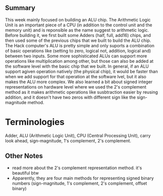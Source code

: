 ## Summary
This week mainly focused on building an ALU chip. The Arithmetic Logic Unit is an important piece of a CPU (in addition to the control unit and the memory unit) and is reponsible as the name suggest to arithmetic logic. Before building it, we first built some Adders (half, full, add16) chips, and then used some of the previous chips that we built to build the ALU chip. The Hack computer's ALU is pretty simple and only suports a combination of basic operations like (setting to zero, logical not, addition, logical and) between two inputs. Some more sophisticated ALUs can support more operations like multiplication among other, but those can also be added at the software level with the basic chip that we built. In general, if an ALU support agiven operation natively (the physical chip), it would be faster than when we add support for that operation at the software lvel, but it also makes the ALU more complex. We also learned a bit about signed integer representations on hardware level where we used the 2's complement method as it makes arithmetic operations like susbtraction easier by reusing addition, and it doesn't have two zeros with different sign like the sign-magnitude method.

# Terminologies
Adder, ALU (Arithmetic Logic Unit), CPU (Central Processing Unit), carry look ahead, sign-magnitude, 1's complement, 2's complement.


## Other Notes
- read more about the 2's complement representation method. it's beautiful btw
- Apparently, they are four main methods for representing signed binary numbers (sign-magnitude, 1's complement, 2's complement, offset binary)

